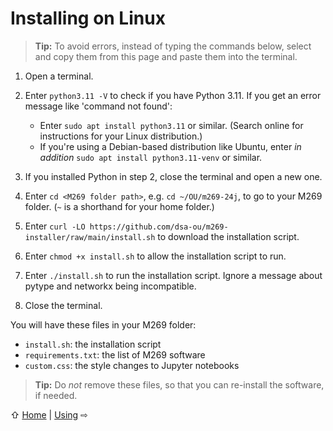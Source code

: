 # Installing on Linux

> **Tip:** To avoid errors, instead of typing the commands below,
> select and copy them from this page and paste them into the terminal.

1. Open a terminal.

2. Enter `python3.11 -V` to check if you have Python 3.11.
   If you get an error message like 'command not found':
   - Enter `sudo apt install python3.11` or similar.
     (Search online for instructions for your Linux distribution.)
   - If you're using a Debian-based distribution like Ubuntu,
     enter _in addition_ `sudo apt install python3.11-venv` or similar.

3. If you installed Python in step 2, close the terminal and open a new one.

4. Enter `cd <M269 folder path>`, e.g. `cd ~/OU/m269-24j`,
   to go to your M269 folder. (`~` is a shorthand for your home folder.)

5. Enter `curl -LO https://github.com/dsa-ou/m269-installer/raw/main/install.sh`
   to download the installation script.

6. Enter `chmod +x install.sh` to allow the installation script to run.

7. Enter `./install.sh` to run the installation script.
   Ignore a message about pytype and networkx being incompatible.

8. Close the terminal.

You will have these files in your M269 folder:
- `install.sh`: the installation script
- `requirements.txt`: the list of M269 software
- `custom.css`: the style changes to Jupyter notebooks

> **Tip:** Do _not_ remove these files, so that
> you can re-install the software, if needed.

⇧ [Home](README.md)  | [Using](use.md) ⇨